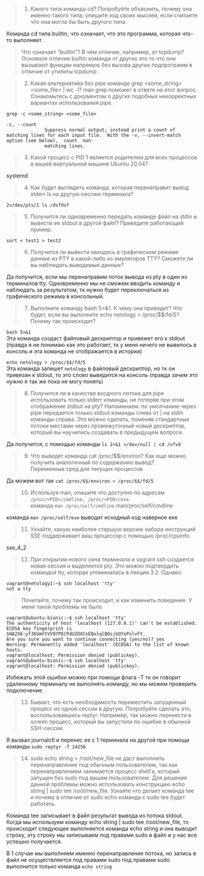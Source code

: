 > 1) Какого типа команда cd? Попробуйте объяснить, почему она именно такого типа; опишите ход своих мыслей, если считаете что она могла бы быть другого типа.  

Команда cd типа builtin, что означает, что это программа, которая что-то выполняет.  

> Что означает “builtin”? В чём отличие, например, от tcpdump?  
Основное отличие builtin команда от других это то что они вызывают функции напрямую без вызова других подпрограмм в отличие от утилиты tcpdump


> 2) Какая альтернатива без pipe команде grep <some_string> <some_file> | wc -l? man grep поможет в ответе на этот вопрос. 
>Ознакомьтесь с документом о других подобных некорректных вариантах использования pipe.  

`grep -c <some_string> <some_file>`
```
-c, --count
              Suppress normal output; instead print a count of matching lines for each input file.  With the -v, --invert-match option (see below),  count  non-
              matching lines.
```

> 3) Какой процесс с PID 1 является родителем для всех процессов в вашей виртуальной машине Ubuntu 20.04?  

systemd  

> 4) Как будет выглядеть команда, которая перенаправит вывод stderr ls на другую сессию терминала?  

`2>/dev/pts/1 ls /dsfdsf`  

> 5) Получится ли одновременно передать команде файл на stdin и вывести ее stdout в другой файл? Приведите работающий пример.  

`sort < test1 > test2`  

> 6) Получится ли вывести находясь в графическом режиме данные из PTY в какой-либо из эмуляторов TTY? Сможете ли вы наблюдать выводимые данные?  

Да получится, если мы перенаправим поток вывода из pty в один из терминалов tty. Одновременно мы не сможем вводить команду и наблюдать за результатом, тк нужно будет переключаться из графического режима в консольный.  


> 7) Выполните команду bash 5>&1. К чему она приведет? Что будет, если вы выполните echo netology > /proc/$$/fd/5? Почему так происходит?  

`bash 5>&1`  
Эта команда создаст файловый дескриптор и привяжет его к stdout (правда я не понимаю как это работает, тк у меня ничего не вывелось в консоль и эта команда не отображается в истории)  

`echo netology > /proc/$$/fd/5`  
Эта команда запишет `netology` в файловый дескриптор, но тк он привязан к stdout, то это слово выведится на консоль (правда зачем это нужно я так же пока не могу понять)  

> 8) Получится ли в качестве входного потока для pipe использовать только stderr команды, не потеряв при этом отображение stdout на pty? Напоминаем: по умолчанию через pipe передается только stdout команды слева от | на stdin команды справа. Это можно сделать, поменяв стандартные потоки местами через промежуточный новый дескриптор, который вы научились создавать в предыдущем вопросе.  

Да получится, с помощью команды `ls 2>&1 >/dev/null | cd /vfvd`

> 9) Что выведет команда cat /proc/$$/environ? Как еще можно получить аналогичный по содержанию вывод?  
Переменные сред для текущих процессов   

Да можем вот так `cat /proc/$$/environ > /proc/$$/fd/5`  


> 10) Используя man, опишите что доступно по адресам `/proc/<PID>/cmdline, /proc/<PID>/exe`.  
команда `man /proc/self/cmdline`
man/proc/self/cmdline

команда  `man /proc/self/exe`
выводит исходный код наверное exe

> 11) Узнайте, какую наиболее старшую версию набора инструкций SSE поддерживает ваш процессор с помощью /proc/cpuinfo.  

sse_4_2

> 12) При открытии нового окна терминала и vagrant ssh создается новая сессия и выделяется pty. Это можно подтвердить командой tty, которая упоминалась в лекции 3.2. 
> Однако:
```
vagrant@netology1:~$ ssh localhost 'tty'
not a tty
```
>Почитайте, почему так происходит, и как изменить поведение.
У меня такой проблемы не было
```
vagrant@ubuntu-bionic:~$ ssh localhost 'tty'
The authenticity of host 'localhost (127.0.0.1)' can't be established.
ECDSA key fingerprint is SHA256:yfJKUmYtVV97PECPdU2DXCnE8olqlBQsjbQYoPolvFY.
Are you sure you want to continue connecting (yes/no)? yes
Warning: Permanently added 'localhost' (ECDSA) to the list of known hosts.
vagrant@localhost: Permission denied (publickey).
vagrant@ubuntu-bionic:~$ ssh localhost 'tty'
vagrant@localhost: Permission denied (publickey).
```
Избежать этой ошибки можно при помощи флага -T тк он говорит удаленному терминалу не выполнять команду, но мы можем проверить подключение.

> 13) Бывает, что есть необходимость переместить запущенный процесс из одной сессии в другую. Попробуйте сделать это, воспользовавшись reptyr. 
>Например, так можно перенести в screen процесс, который вы запустили по ошибке в обычной SSH-сессии.

Я вызвал journalctl и перенес ее с 1 терминала на другой при помощи команды `sudo reptyr -T 24256`

> 14) sudo echo string > /root/new_file не даст выполнить перенаправление под обычным пользователем, так как перенаправлением занимается процесс shell'а,
> который запущен без sudo под вашим пользователем. Для решения данной проблемы можно использовать конструкцию echo string | sudo tee /root/new_file.
>  Узнайте что делает команда tee и почему в отличие от sudo echo команда с sudo tee будет работать.

Команда tee записывает в файл результат вывода из потока stdout. Когда мы используем команду echo string | sudo tee /root/new_file, то происходит следующее выполняется команда echo string и она выводит строку, эту строку мы записываем под правами sudo в файл и у нас все успешно получается. 

В 1 случае мы выполняем именно перенаправление потока, но запись в файл не осуществляется под правами sudo под правами sudo выполнится только команда  `echo string`
